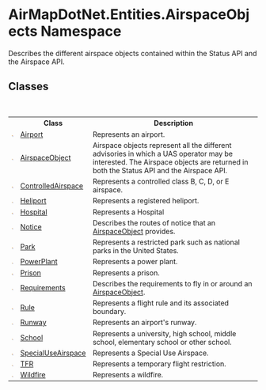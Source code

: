 # AirMapDotNet.Entities.AirspaceObjects Namespace
 

Describes the different airspace objects contained within the Status API and the Airspace API.


## Classes
&nbsp;<table><tr><th></th><th>Class</th><th>Description</th></tr><tr><td>![Public class](media/pubclass.gif "Public class")</td><td><a href="T_AirMapDotNet_Entities_AirspaceObjects_Airport">Airport</a></td><td>
Represents an airport.</td></tr><tr><td>![Public class](media/pubclass.gif "Public class")</td><td><a href="T_AirMapDotNet_Entities_AirspaceObjects_AirspaceObject">AirspaceObject</a></td><td>
Airspace objects represent all the different advisories in which a UAS operator may be interested. The Airspace objects are returned in both the Status API and the Airspace API.</td></tr><tr><td>![Public class](media/pubclass.gif "Public class")</td><td><a href="T_AirMapDotNet_Entities_AirspaceObjects_ControlledAirspace">ControlledAirspace</a></td><td>
Represents a controlled class B, C, D, or E airspace.</td></tr><tr><td>![Public class](media/pubclass.gif "Public class")</td><td><a href="T_AirMapDotNet_Entities_AirspaceObjects_Heliport">Heliport</a></td><td>
Represents a registered heliport.</td></tr><tr><td>![Public class](media/pubclass.gif "Public class")</td><td><a href="T_AirMapDotNet_Entities_AirspaceObjects_Hospital">Hospital</a></td><td>
Represents a Hospital</td></tr><tr><td>![Public class](media/pubclass.gif "Public class")</td><td><a href="T_AirMapDotNet_Entities_AirspaceObjects_Notice">Notice</a></td><td>
Describes the routes of notice that an <a href="T_AirMapDotNet_Entities_AirspaceObjects_AirspaceObject">AirspaceObject</a> provides.</td></tr><tr><td>![Public class](media/pubclass.gif "Public class")</td><td><a href="T_AirMapDotNet_Entities_AirspaceObjects_Park">Park</a></td><td>
Represents a restricted park such as national parks in the United States.</td></tr><tr><td>![Public class](media/pubclass.gif "Public class")</td><td><a href="T_AirMapDotNet_Entities_AirspaceObjects_PowerPlant">PowerPlant</a></td><td>
Represents a power plant.</td></tr><tr><td>![Public class](media/pubclass.gif "Public class")</td><td><a href="T_AirMapDotNet_Entities_AirspaceObjects_Prison">Prison</a></td><td>
Represents a prison.</td></tr><tr><td>![Public class](media/pubclass.gif "Public class")</td><td><a href="T_AirMapDotNet_Entities_AirspaceObjects_Requirements">Requirements</a></td><td>
Describes the requirements to fly in or around an <a href="T_AirMapDotNet_Entities_AirspaceObjects_AirspaceObject">AirspaceObject</a>.</td></tr><tr><td>![Public class](media/pubclass.gif "Public class")</td><td><a href="T_AirMapDotNet_Entities_AirspaceObjects_Rule">Rule</a></td><td>
Represents a flight rule and its associated boundary.</td></tr><tr><td>![Public class](media/pubclass.gif "Public class")</td><td><a href="T_AirMapDotNet_Entities_AirspaceObjects_Runway">Runway</a></td><td>
Represents an airport's runway.</td></tr><tr><td>![Public class](media/pubclass.gif "Public class")</td><td><a href="T_AirMapDotNet_Entities_AirspaceObjects_School">School</a></td><td>
Represents a university, high school, middle school, elementary school or other school.</td></tr><tr><td>![Public class](media/pubclass.gif "Public class")</td><td><a href="T_AirMapDotNet_Entities_AirspaceObjects_SpecialUseAirspace">SpecialUseAirspace</a></td><td>
Represents a Special Use Airspace.</td></tr><tr><td>![Public class](media/pubclass.gif "Public class")</td><td><a href="T_AirMapDotNet_Entities_AirspaceObjects_TFR">TFR</a></td><td>
Represents a temporary flight restriction.</td></tr><tr><td>![Public class](media/pubclass.gif "Public class")</td><td><a href="T_AirMapDotNet_Entities_AirspaceObjects_Wildfire">Wildfire</a></td><td>
Represents a wildfire.</td></tr></table>&nbsp;
